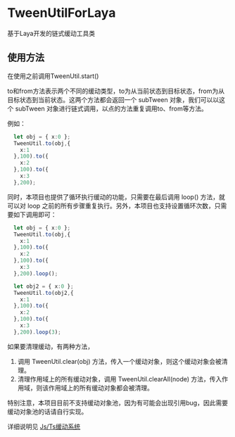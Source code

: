 # TweenUtilForLaya
基于Laya开发的链式缓动工具类

## 使用方法

在使用之前调用TweenUtil.start()

to和from方法表示两个不同的缓动类型，to为从当前状态到目标状态，from为从目标状态到当前状态。这两个方法都会返回一个 subTween 对象，我们可以以这个 subTween 对象进行链式调用，以点的方法重复调用to、from等方法。

例如：
```typescript
  let obj = { x:0 };
  TweenUtil.to(obj,{ 
    x:1 
  },100).to({
    x:2 
  },100).to({ 
    x:3 
  },200);
```

同时，本项目也提供了循环执行缓动的功能，只需要在最后调用 loop() 方法，就可以对 loop 之前的所有步骤重复执行。另外，本项目也支持设置循环次数，只需要如下调用即可：

```typescript
  let obj = { x:0 };
  TweenUtil.to(obj,{ 
    x:1 
  },100).to({
    x:2 
  },100).to({ 
    x:3 
  },200).loop();

  let obj2 = { x:0 };
  TweenUtil.to(obj2,{ 
    x:1 
  },100).to({
    x:2 
  },100).to({ 
    x:3 
  },200).loop(3);
```

如果要清理缓动，有两种方法，
1. 调用 TweenUtil.clear(obj) 方法，传入一个缓动对象，则这个缓动对象会被清理。
2. 清理作用域上的所有缓动对象，调用 TweenUtil.clearAll(node) 方法，传入作用域，则该作用域上的所有缓动对象都会被清理。

特别注意，本项目目前不支持缓动对象池，因为有可能会出现引用bug，因此需要缓动对象池的话请自行实现。

详细说明见 [Js/Ts缓动系统](https://busyo.buzz/article/Laya/%E5%B7%A5%E5%85%B7/Js-Ts%E7%BC%93%E5%8A%A8%E7%B3%BB%E7%BB%9F/)